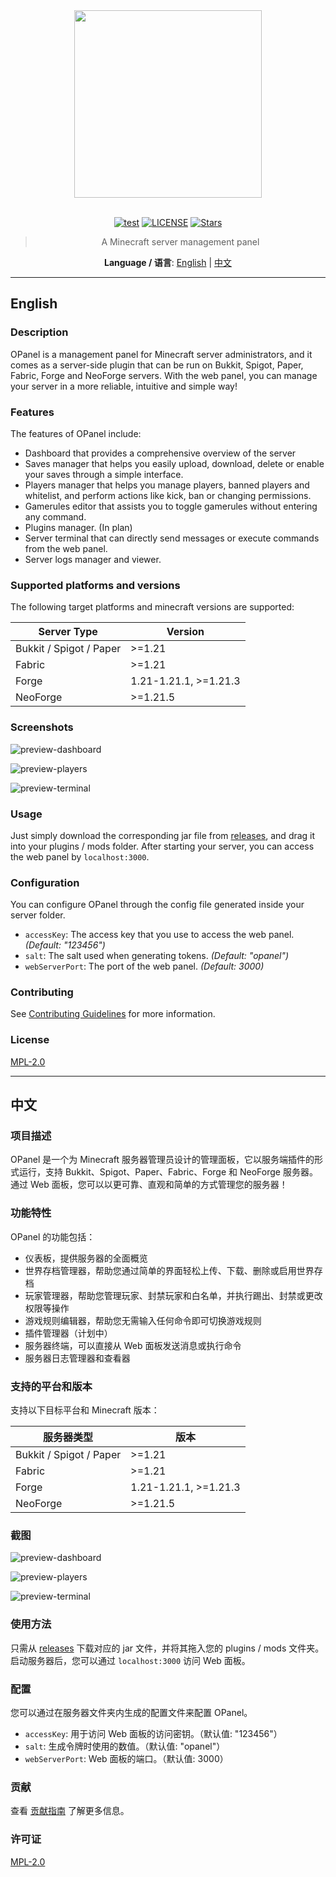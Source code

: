 <div align="center">

<img src="./images/brand.svg" width="300"/>

<br>
<br>

[![test](https://img.shields.io/github/actions/workflow/status/nocpiun/opanel/build.yml)](https://github.com/nocpiun/opanel/actions/workflows/build.yml)
[![LICENSE](https://img.shields.io/badge/license-MPL_2.0-blue.svg "LICENSE")](./LICENSE)
[![Stars](https://img.shields.io/github/stars/nocpiun/opanel.svg?label=Stars)](https://github.com/nocpiun/opanel/stargazers)

> A Minecraft server management panel

**Language / 语言**: [English](#english) | [中文](#中文)

</div>

---

## English

### Description

OPanel is a management panel for Minecraft server administrators, and it comes as a server-side plugin that can be run on Bukkit, Spigot, Paper, Fabric, Forge and NeoForge servers. With the web panel, you can manage your server in a more reliable, intuitive and simple way!

### Features

The features of OPanel include:

- Dashboard that provides a comprehensive overview of the server
- Saves manager that helps you easily upload, download, delete or enable your saves through a simple interface.
- Players manager that helps you manage players, banned players and whitelist, and perform actions like kick, ban or changing permissions.
- Gamerules editor that assists you to toggle gamerules without entering any command.
- Plugins manager. (In plan)
- Server terminal that can directly send messages or execute commands from the web panel.
- Server logs manager and viewer.

### Supported platforms and versions

The following target platforms and minecraft versions are supported:

|Server Type|Version|
|---|---|
|Bukkit / Spigot / Paper|>=1.21|
|Fabric|>=1.21|
|Forge|1.21-1.21.1, >=1.21.3|
|NeoForge|>=1.21.5|

### Screenshots

![preview-dashboard](./images/preview-dashboard.png)

![preview-players](./images/preview-players.png)

![preview-terminal](./images/preview-terminal.png)

### Usage

Just simply download the corresponding jar file from [releases](https://github.com/nocpiun/opanel/releases), and drag it into your plugins / mods folder. After starting your server, you can access the web panel by `localhost:3000`.

### Configuration

You can configure OPanel through the config file generated inside your server folder.

- `accessKey`: The access key that you use to access the web panel. _(Default: "123456")_
- `salt`: The salt used when generating tokens. _(Default: "opanel")_
- `webServerPort`: The port of the web panel. _(Default: 3000)_

### Contributing

See [Contributing Guidelines](./CONTRIBUTING.md) for more information.

### License

[MPL-2.0](./LICENSE)

---

## 中文

### 项目描述

OPanel 是一个为 Minecraft 服务器管理员设计的管理面板，它以服务端插件的形式运行，支持 Bukkit、Spigot、Paper、Fabric、Forge 和 NeoForge 服务器。通过 Web 面板，您可以以更可靠、直观和简单的方式管理您的服务器！

### 功能特性

OPanel 的功能包括：

- 仪表板，提供服务器的全面概览
- 世界存档管理器，帮助您通过简单的界面轻松上传、下载、删除或启用世界存档
- 玩家管理器，帮助您管理玩家、封禁玩家和白名单，并执行踢出、封禁或更改权限等操作
- 游戏规则编辑器，帮助您无需输入任何命令即可切换游戏规则
- 插件管理器（计划中）
- 服务器终端，可以直接从 Web 面板发送消息或执行命令
- 服务器日志管理器和查看器

### 支持的平台和版本

支持以下目标平台和 Minecraft 版本：

|服务器类型|版本|
|---|---|
|Bukkit / Spigot / Paper |>=1.21|
|Fabric |>=1.21|
|Forge |1.21-1.21.1, >=1.21.3|
|NeoForge |>=1.21.5|

### 截图

![preview-dashboard](./images/preview-dashboard.png)

![preview-players](./images/preview-players.png)

![preview-terminal](./images/preview-terminal.png)

### 使用方法

只需从 [releases](https://github.com/nocpiun/opanel/releases) 下载对应的 jar 文件，并将其拖入您的 plugins / mods 文件夹。启动服务器后，您可以通过 `localhost:3000` 访问 Web 面板。

### 配置

您可以通过在服务器文件夹内生成的配置文件来配置 OPanel。

- `accessKey`: 用于访问 Web 面板的访问密钥。（默认值: "123456"）
- `salt`: 生成令牌时使用的数值。（默认值: "opanel"）
- `webServerPort`: Web 面板的端口。（默认值: 3000）

### 贡献

查看 [贡献指南](./CONTRIBUTING.md) 了解更多信息。

### 许可证

[MPL-2.0](./LICENSE)
